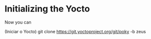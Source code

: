 # Initializing the Yocto


Now you can 

(Iniciar o Yocto) git clone https://git.yoctoproject.org/git/poky -b zeus
